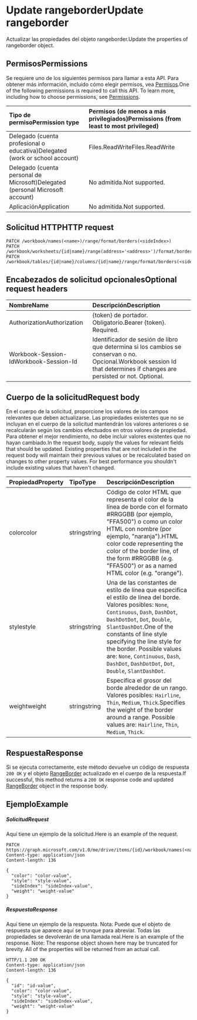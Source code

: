 # <a name="update-rangeborder"></a><span data-ttu-id="17774-101">Update rangeborder</span><span class="sxs-lookup"><span data-stu-id="17774-101">Update rangeborder</span></span>

<span data-ttu-id="17774-102">Actualizar las propiedades del objeto rangeborder.</span><span class="sxs-lookup"><span data-stu-id="17774-102">Update the properties of rangeborder object.</span></span>
## <a name="permissions"></a><span data-ttu-id="17774-103">Permisos</span><span class="sxs-lookup"><span data-stu-id="17774-103">Permissions</span></span>
<span data-ttu-id="17774-p101">Se requiere uno de los siguientes permisos para llamar a esta API. Para obtener más información, incluido cómo elegir permisos, vea [Permisos](../../../concepts/permissions_reference.md).</span><span class="sxs-lookup"><span data-stu-id="17774-p101">One of the following permissions is required to call this API. To learn more, including how to choose permissions, see [Permissions](../../../concepts/permissions_reference.md).</span></span>

|<span data-ttu-id="17774-106">Tipo de permiso</span><span class="sxs-lookup"><span data-stu-id="17774-106">Permission type</span></span>      | <span data-ttu-id="17774-107">Permisos (de menos a más privilegiados)</span><span class="sxs-lookup"><span data-stu-id="17774-107">Permissions (from least to most privileged)</span></span>              |
|:--------------------|:---------------------------------------------------------|
|<span data-ttu-id="17774-108">Delegado (cuenta profesional o educativa)</span><span class="sxs-lookup"><span data-stu-id="17774-108">Delegated (work or school account)</span></span> | <span data-ttu-id="17774-109">Files.ReadWrite</span><span class="sxs-lookup"><span data-stu-id="17774-109">Files.ReadWrite</span></span>    |
|<span data-ttu-id="17774-110">Delegado (cuenta personal de Microsoft)</span><span class="sxs-lookup"><span data-stu-id="17774-110">Delegated (personal Microsoft account)</span></span> | <span data-ttu-id="17774-111">No admitida.</span><span class="sxs-lookup"><span data-stu-id="17774-111">Not supported.</span></span>    |
|<span data-ttu-id="17774-112">Aplicación</span><span class="sxs-lookup"><span data-stu-id="17774-112">Application</span></span> | <span data-ttu-id="17774-113">No admitida.</span><span class="sxs-lookup"><span data-stu-id="17774-113">Not supported.</span></span> |

## <a name="http-request"></a><span data-ttu-id="17774-114">Solicitud HTTP</span><span class="sxs-lookup"><span data-stu-id="17774-114">HTTP request</span></span>
<!-- { "blockType": "ignored" } -->
```http
PATCH /workbook/names(<name>)/range/format/borders(<sideIndex>)
PATCH /workbook/worksheets/{id|name}/range(address='<address>')/format/borders(<sideIndex>)
PATCH /workbook/tables/{id|name}/columns/{id|name}/range/format/borders(<sideIndex>)
```
## <a name="optional-request-headers"></a><span data-ttu-id="17774-115">Encabezados de solicitud opcionales</span><span class="sxs-lookup"><span data-stu-id="17774-115">Optional request headers</span></span>
| <span data-ttu-id="17774-116">Nombre</span><span class="sxs-lookup"><span data-stu-id="17774-116">Name</span></span>       | <span data-ttu-id="17774-117">Descripción</span><span class="sxs-lookup"><span data-stu-id="17774-117">Description</span></span>|
|:-----------|:-----------|
| <span data-ttu-id="17774-118">Authorization</span><span class="sxs-lookup"><span data-stu-id="17774-118">Authorization</span></span>  | <span data-ttu-id="17774-p102">{token} de portador. Obligatorio.</span><span class="sxs-lookup"><span data-stu-id="17774-p102">Bearer {token}. Required.</span></span> |
| <span data-ttu-id="17774-121">Workbook-Session-Id</span><span class="sxs-lookup"><span data-stu-id="17774-121">Workbook-Session-Id</span></span>  | <span data-ttu-id="17774-p103">Identificador de sesión de libro que determina si los cambios se conservan o no. Opcional.</span><span class="sxs-lookup"><span data-stu-id="17774-p103">Workbook session Id that determines if changes are persisted or not. Optional.</span></span>|

## <a name="request-body"></a><span data-ttu-id="17774-124">Cuerpo de la solicitud</span><span class="sxs-lookup"><span data-stu-id="17774-124">Request body</span></span>
<span data-ttu-id="17774-p104">En el cuerpo de la solicitud, proporcione los valores de los campos relevantes que deben actualizarse. Las propiedades existentes que no se incluyan en el cuerpo de la solicitud mantendrán los valores anteriores o se recalcularán según los cambios efectuados en otros valores de propiedad. Para obtener el mejor rendimiento, no debe incluir valores existentes que no hayan cambiado.</span><span class="sxs-lookup"><span data-stu-id="17774-p104">In the request body, supply the values for relevant fields that should be updated. Existing properties that are not included in the request body will maintain their previous values or be recalculated based on changes to other property values. For best performance you shouldn't include existing values that haven't changed.</span></span>

| <span data-ttu-id="17774-128">Propiedad</span><span class="sxs-lookup"><span data-stu-id="17774-128">Property</span></span>     | <span data-ttu-id="17774-129">Tipo</span><span class="sxs-lookup"><span data-stu-id="17774-129">Type</span></span>   |<span data-ttu-id="17774-130">Descripción</span><span class="sxs-lookup"><span data-stu-id="17774-130">Description</span></span>|
|:---------------|:--------|:----------|
|<span data-ttu-id="17774-131">color</span><span class="sxs-lookup"><span data-stu-id="17774-131">color</span></span>|<span data-ttu-id="17774-132">string</span><span class="sxs-lookup"><span data-stu-id="17774-132">string</span></span>|<span data-ttu-id="17774-133">Código de color HTML que representa el color de la línea de borde con el formato #RRGGBB (por ejemplo, "FFA500") o como un color HTML con nombre (por ejemplo, "naranja").</span><span class="sxs-lookup"><span data-stu-id="17774-133">HTML color code representing the color of the border line, of the form #RRGGBB (e.g. "FFA500") or as a named HTML color (e.g. "orange").</span></span>|
|<span data-ttu-id="17774-134">style</span><span class="sxs-lookup"><span data-stu-id="17774-134">style</span></span>|<span data-ttu-id="17774-135">string</span><span class="sxs-lookup"><span data-stu-id="17774-135">string</span></span>|<span data-ttu-id="17774-p105">Una de las constantes de estilo de línea que especifica el estilo de línea del borde. Valores posibles: `None`, `Continuous`, `Dash`, `DashDot`, `DashDotDot`, `Dot`, `Double`, `SlantDashDot`.</span><span class="sxs-lookup"><span data-stu-id="17774-p105">One of the constants of line style specifying the line style for the border. Possible values are: `None`, `Continuous`, `Dash`, `DashDot`, `DashDotDot`, `Dot`, `Double`, `SlantDashDot`.</span></span>|
|<span data-ttu-id="17774-138">weight</span><span class="sxs-lookup"><span data-stu-id="17774-138">weight</span></span>|<span data-ttu-id="17774-139">string</span><span class="sxs-lookup"><span data-stu-id="17774-139">string</span></span>|<span data-ttu-id="17774-p106">Especifica el grosor del borde alrededor de un rango. Valores posibles: `Hairline`, `Thin`, `Medium`, `Thick`.</span><span class="sxs-lookup"><span data-stu-id="17774-p106">Specifies the weight of the border around a range. Possible values are: `Hairline`, `Thin`, `Medium`, `Thick`.</span></span>|

## <a name="response"></a><span data-ttu-id="17774-142">Respuesta</span><span class="sxs-lookup"><span data-stu-id="17774-142">Response</span></span>

<span data-ttu-id="17774-143">Si se ejecuta correctamente, este método devuelve un código de respuesta `200 OK` y el objeto [RangeBorder](../resources/rangeborder.md) actualizado en el cuerpo de la respuesta.</span><span class="sxs-lookup"><span data-stu-id="17774-143">If successful, this method returns a `200 OK` response code and updated [RangeBorder](../resources/rangeborder.md) object in the response body.</span></span>
## <a name="example"></a><span data-ttu-id="17774-144">Ejemplo</span><span class="sxs-lookup"><span data-stu-id="17774-144">Example</span></span>
##### <a name="request"></a><span data-ttu-id="17774-145">Solicitud</span><span class="sxs-lookup"><span data-stu-id="17774-145">Request</span></span>
<span data-ttu-id="17774-146">Aquí tiene un ejemplo de la solicitud.</span><span class="sxs-lookup"><span data-stu-id="17774-146">Here is an example of the request.</span></span>
<!-- {
  "blockType": "request",
  "name": "update_rangeborder"
}-->
```http
PATCH https://graph.microsoft.com/v1.0/me/drive/items/{id}/workbook/names(<name>)/range/format/borders(<sideIndex>)
Content-type: application/json
Content-length: 136

{
  "color": "color-value",
  "style": "style-value",
  "sideIndex": "sideIndex-value",
  "weight": "weight-value"
}
```
##### <a name="response"></a><span data-ttu-id="17774-147">Respuesta</span><span class="sxs-lookup"><span data-stu-id="17774-147">Response</span></span>
<span data-ttu-id="17774-p107">Aquí tiene un ejemplo de la respuesta. Nota: Puede que el objeto de respuesta que aparece aquí se trunque para abreviar. Todas las propiedades se devolverán de una llamada real.</span><span class="sxs-lookup"><span data-stu-id="17774-p107">Here is an example of the response. Note: The response object shown here may be truncated for brevity. All of the properties will be returned from an actual call.</span></span>
<!-- {
  "blockType": "response",
  "truncated": true,
  "@odata.type": "microsoft.graph.rangeBorder"
} -->
```http
HTTP/1.1 200 OK
Content-type: application/json
Content-length: 136

{
  "id": "id-value",
  "color": "color-value",
  "style": "style-value",
  "sideIndex": "sideIndex-value",
  "weight": "weight-value"
}
```

<!-- uuid: 8fcb5dbc-d5aa-4681-8e31-b001d5168d79
2015-10-25 14:57:30 UTC -->
<!-- {
  "type": "#page.annotation",
  "description": "Update rangeborder",
  "keywords": "",
  "section": "documentation",
  "tocPath": ""
}-->